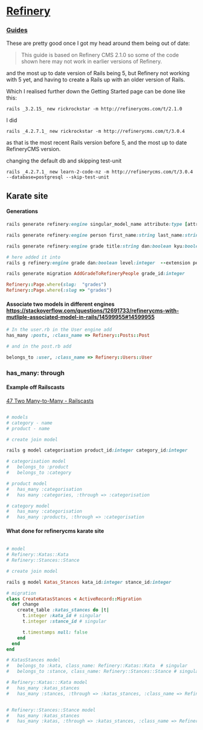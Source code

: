 # [Refinery](http://www.refinerycms.com/)

### [Guides](http://www.refinerycms.com/guides)
These are pretty good once I got my head around them being out of date:
>This guide is based on Refinery CMS 2.1.0 so some of the code shown here may not work in earlier versions of Refinery.

and the most up to date version of Rails being 5, but Refinery not working with 5 yet, and having to create a Rails up with an older version of Rails.

Which I realised further down the Getting Started page can be done like this:

```
rails _3.2.15_ new rickrockstar -m http://refinerycms.com/t/2.1.0
```

I did
```
rails _4.2.7.1_ new rickrockstar -m http://refinerycms.com/t/3.0.4
```
as that is the most recent Rails version before 5, and the most up to date RefineryCMS version.

changing the default db and skipping test-unit
```
rails _4.2.7.1_ new learn-2-code-nz -m http://refinerycms.com/t/3.0.4 --database=postgresql --skip-test-unit
```



## Karate site
#### Generations

```ruby
rails generate refinery:engine singular_model_name attribute:type [attribute:type ...]

rails generate refinery:engine person first_name:string last_name:string photo:image dojo:string

rails generate refinery:engine grade title:string dan:boolean kyu:boolean level:integer

# here added it into
rails g refinery:engine grade dan:boolean level:integer  --extension people --namespace people

rails generate migration AddGradeToRefineryPeople grade_id:integer
```

```ruby
Refinery::Page.where(slug:  "grades")
Refinery::Page.where(:slug => "grades")
```


#### Associate two models in different engines https://stackoverflow.com/questions/12691733/refinerycms-with-mutliple-associated-model-in-rails/14599955#14599955

```ruby
# In the user.rb in the User engine add
has_many :posts, :class_name => Refinery::Posts::Post

# and in the post.rb add

belongs_to :user, :class_name => Refinery::Users::User
```
### has_many: through

#### Example off Railscasts

[47 Two Many-to-Many - Railscasts](http://railscasts.com/episodes/47-two-many-to-many)

```ruby

# models
# category - name
# product - name

# create join model

rails g model categorisation product_id:integer category_id:integer

# categorisation model
#   belongs_to :product
#   belongs_to :category

# product model
#   has_many :categorisation
#   has many :categories, :through => :categorisation

# category model
#   has_many :categorisation
#   has_many :products, :through => :categorisation
```

#### What done for refinerycms karate site
```ruby

# model
# Refinery::Katas::Kata
# Refinery::Stances::Stance

# create join model

rails g model Katas_Stances kata_id:integer stance_id:integer

# migration
class CreateKatasStances < ActiveRecord::Migration
  def change
    create_table :katas_stances do |t|
      t.integer :kata_id # singular
      t.integer :stance_id # singular

      t.timestamps null: false
    end
  end
end

# KatasStances model
#   belongs_to :kata, class_name: Refinery::Katas::Kata  # singular
#   belongs_to :stance, class_name: Refinery::Stances::Stance # singular

# Refinery::Katas:::Kata model
#   has_many :katas_stances
#   has_many :stances, :through => :katas_stances, :class_name => Refinery::Stances::Stance


# Refinery::Stances::Stance model
#   has_many :katas_stances
#   has_many :katas, :through => :katas_stances, :class_name => Refinery::Katas::Kata
```
